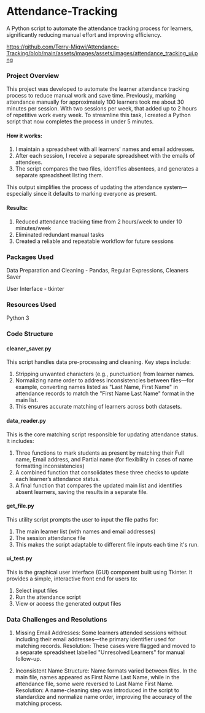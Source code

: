 # Attendance-Tracking
A Python script to automate the attendance tracking process for learners, significantly reducing manual effort and improving efficiency.

https://github.com/Terry-Migwi/Attendance-Tracking/blob/main/assets/images/assets/images/attendance_tracking_ui.png

### Project Overview
This project was developed to automate the learner attendance tracking process to reduce manual work and save time. Previously, marking attendance manually for approximately 100 learners took me about 30 minutes per session. With two sessions per week, that added up to 2 hours of repetitive work every week. To streamline this task, I created a Python script that now completes the process in under 5 minutes.

#### How it works:
1. I maintain a spreadsheet with all learners' names and email addresses.
2. After each session, I receive a separate spreadsheet with the emails of attendees.
3. The script compares the two files, identifies absentees, and generates a separate spreadsheet listing them.

This output simplifies the process of updating the attendance system—especially since it defaults to marking everyone as present.

#### Results:
1. Reduced attendance tracking time from 2 hours/week to under 10 minutes/week
2. Eliminated redundant manual tasks
3. Created a reliable and repeatable workflow for future sessions

### Packages Used
Data Preparation and Cleaning - Pandas, Regular Expressions, Cleaners Saver

User Interface - tkinter

### Resources Used
Python 3

### Code Structure
#### cleaner_saver.py
This script handles data pre-processing and cleaning. Key steps include:

1. Stripping unwanted characters (e.g., punctuation) from learner names.
2. Normalizing name order to address inconsistencies between files—for example, converting names listed as "Last Name, First Name" in attendance records to match the "First Name Last Name" format in the main list.
3. This ensures accurate matching of learners across both datasets.

#### data_reader.py
This is the core matching script responsible for updating attendance status. It includes:

1. Three functions to mark students as present by matching their Full name, Email address, and Partial name (for flexibility in cases of name formatting inconsistencies)
2. A combined function that consolidates these three checks to update each learner’s attendance status.
3. A final function that compares the updated main list and identifies absent learners, saving the results in a separate file.

#### get_file.py
This utility script prompts the user to input the file paths for:

1. The main learner list (with names and email addresses)
2. The session attendance file
3. This makes the script adaptable to different file inputs each time it's run.

#### ui_test.py
This is the graphical user interface (GUI) component built using Tkinter. It provides a simple, interactive front end for users to:

1. Select input files
2. Run the attendance script
3. View or access the generated output files

### Data Challenges and Resolutions
1. Missing Email Addresses:
Some learners attended sessions without including their email addresses—the primary identifier used for matching records.
Resolution: These cases were flagged and moved to a separate spreadsheet labelled "Unresolved Learners" for manual follow-up.

2. Inconsistent Name Structure:
Name formats varied between files. In the main file, names appeared as First Name Last Name, while in the attendance file, some were reversed to Last Name First Name.
Resolution: A name-cleaning step was introduced in the script to standardize and normalize name order, improving the accuracy of the matching process.
